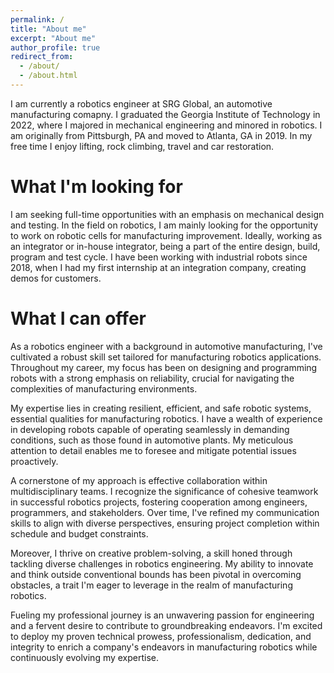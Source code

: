 ```yaml
---
permalink: /
title: "About me"
excerpt: "About me"
author_profile: true
redirect_from: 
  - /about/
  - /about.html
---
```


I am currently a robotics engineer at SRG Global, an automotive manufacturing comapny. I graduated the Georgia Institute of Technology in 2022, where I majored in mechanical engineering and minored in robotics. I am originally from Pittsburgh, PA and moved to Atlanta, GA in 2019. In my free time I enjoy lifting, rock climbing, travel and car restoration.

What I'm looking for
======
I am seeking full-time opportunities with an emphasis on mechanical design and testing. In the field on robotics, I am mainly looking for the opportunity to work on robotic cells for manufacturing improvement. Ideally, working as an integrator or in-house integrator, being a part of the entire design, build, program and test cycle. I have been working with industrial robots since 2018, when I had my first internship at an integration company, creating demos for customers.

What I can offer
======
As a robotics engineer with a background in automotive manufacturing, I've cultivated a robust skill set tailored for manufacturing robotics applications. Throughout my career, my focus has been on designing and programming robots with a strong emphasis on reliability, crucial for navigating the complexities of manufacturing environments. 

My expertise lies in creating resilient, efficient, and safe robotic systems, essential qualities for manufacturing robotics. I have a wealth of experience in developing robots capable of operating seamlessly in demanding conditions, such as those found in automotive plants. My meticulous attention to detail enables me to foresee and mitigate potential issues proactively.

A cornerstone of my approach is effective collaboration within multidisciplinary teams. I recognize the significance of cohesive teamwork in successful robotics projects, fostering cooperation among engineers, programmers, and stakeholders. Over time, I've refined my communication skills to align with diverse perspectives, ensuring project completion within schedule and budget constraints.

Moreover, I thrive on creative problem-solving, a skill honed through tackling diverse challenges in robotics engineering. My ability to innovate and think outside conventional bounds has been pivotal in overcoming obstacles, a trait I'm eager to leverage in the realm of manufacturing robotics.

Fueling my professional journey is an unwavering passion for engineering and a fervent desire to contribute to groundbreaking endeavors. I'm excited to deploy my proven technical prowess, professionalism, dedication, and integrity to enrich a company's endeavors in manufacturing robotics while continuously evolving my expertise.

